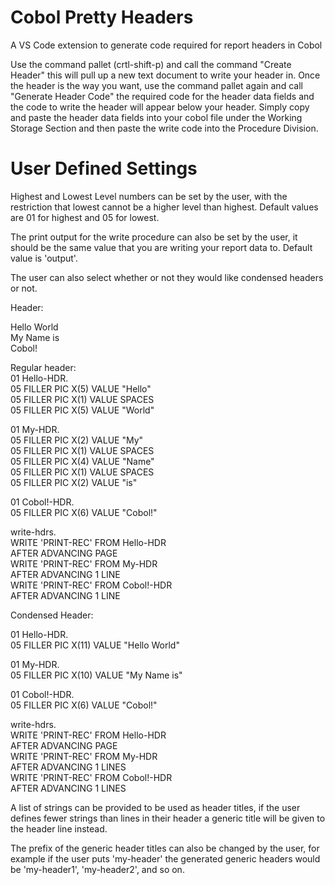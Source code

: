 # Cobol Pretty Headers

A VS Code extension to generate code required for report headers in Cobol

Use the command pallet (crtl-shift-p) and call the command "Create Header" this will pull up a new text document to write your header in. Once the header is the way you want, use the command pallet again and call "Generate Header Code" the required code for the header data fields and the code to write the header will appear below your header. Simply copy and paste the header data fields into your cobol file under the Working Storage Section and then paste the write code into the Procedure Division. 

# User Defined Settings

Highest and Lowest Level numbers can be set by the user, with the restriction that lowest cannot be a higher level than highest. Default values are 01 for highest and 05 for lowest.

The print output for the write procedure can also be set by the user, it should be the same value that you are writing your report data to. Default value is 'output'.

The user can also select whether or not they would like condensed headers or not.

Header:

Hello World  
My Name is  
Cobol!

Regular header:  
01 Hello-HDR.  
	05 FILLER	PIC X(5)	VALUE "Hello"  
	05 FILLER	PIC X(1)	VALUE SPACES  
	05 FILLER	PIC X(5)	VALUE "World"  
  
01 My-HDR.  
	05 FILLER	PIC X(2)	VALUE "My"  
	05 FILLER	PIC X(1)	VALUE SPACES  
	05 FILLER	PIC X(4)	VALUE "Name"  
	05 FILLER	PIC X(1)	VALUE SPACES  
	05 FILLER	PIC X(2)	VALUE "is"  
  
01 Cobol!-HDR.  
	05 FILLER	PIC X(6)	VALUE "Cobol!"  
  
  
write-hdrs.  
	WRITE 'PRINT-REC' FROM Hello-HDR  
	 	AFTER ADVANCING PAGE  
	WRITE 'PRINT-REC' FROM My-HDR  
	 	AFTER ADVANCING 1 LINE  
	WRITE 'PRINT-REC' FROM Cobol!-HDR   
	 	AFTER ADVANCING 1 LINE  
  
Condensed Header:  
  
01 Hello-HDR.  
	05 FILLER	PIC X(11)	VALUE "Hello World"  
  
01 My-HDR.  
	05 FILLER	PIC X(10)	VALUE "My Name is"   
  
01 Cobol!-HDR.  
	05 FILLER	PIC X(6)	VALUE "Cobol!"  
  
  
write-hdrs.  
	WRITE 'PRINT-REC' FROM Hello-HDR  
		AFTER ADVANCING PAGE  
	WRITE 'PRINT-REC' FROM My-HDR  
		AFTER ADVANCING 1 LINES  
	WRITE 'PRINT-REC' FROM Cobol!-HDR  
		AFTER ADVANCING 1 LINES  

A list of strings can be provided to be used as header titles, if the user defines fewer strings than lines in their header a generic title will be given to the header line instead.

The prefix of the generic header titles can also be changed by the user, for example if the user puts 'my-header' the generated generic headers would be 'my-header1', 'my-header2', and so on.


